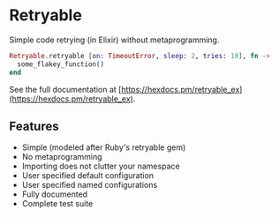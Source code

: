 # Retryable

Simple code retrying (in Elixir) without metaprogramming.

```elixir
Retryable.retryable [on: TimeoutError, sleep: 2, tries: 10], fn ->
  some_flakey_function()
end
```

See the full documentation at [https://hexdocs.pm/retryable_ex](https://hexdocs.pm/retryable_ex).

## Features

* Simple (modeled after Ruby's retryable gem)
* No metaprogramming
* Importing does not clutter your namespace
* User specified default configuration
* User specified named configurations
* Fully documented
* Complete test suite
